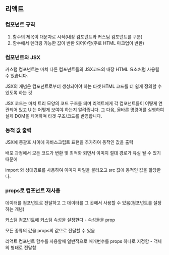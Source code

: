 ## 리액트

### 컴포넌트 규칙

1. 함수의 제목이 대문자로 시작(내장 컴포넌트와 커스텀 컴포넌트를 구분)
2. 함수에서 렌더링 가능한 값이 반환 되어야함(주로 HTML 마크업이 반환)

### 컴포넌트와 JSX

커스텀 컴포넌트는 마치 다른 컴포넌트들의 JSX코드의 내장 HTML 요소처럼 사용될 수 있습니다.

JSX의 개념은 컴포넌트로부터 생성되어야 하는 타겟 HTML 코드를 더 쉽게 정의할 수 있도록 하는 것

JSX 코드는 마치 트리 모양의 코드 구조를 띄며 리액트에게 각 컴포넌트들이 어떻게 연관되어 있고 UI는 어떻게 보여야 하는지 알려줍니다. 그 다음, 올바른 명령어를 실행하여 실제 DOM을 제어하며 타겟 구조/코드를 반영합니다.

### 동적 값 출력

JSX에 중괄호 사이에 자바스크립트 표현을 추가하여 동적인 값을 출력

배포 과정에서 모든 코드가 변환 및 최적화 되면서 이미지 절대 경로가 유실 될 수 있기 때문에

import 와 상대경로를 사용하여 이미지 파일을 불러오고 src 값에 동적인 값을 할당한다.

### props로 컴포넌트 재사용

데이터를 컴포넌트로 전달하고 그 데이터를 그 곳에서 사용할 수 있음(컴포넌트를 설정하는 개념)

커스텀 컴포넌트에 커스텀 속성을 설정한다 - 속성들을 prop

모든 종류의 값을 props의 값으로 전달할 수 있음

리액트 컴포넌트 함수를 사용할때 일반적으로 매개변수를 props 하나로 지정함 - 객체의 형태로 전달함